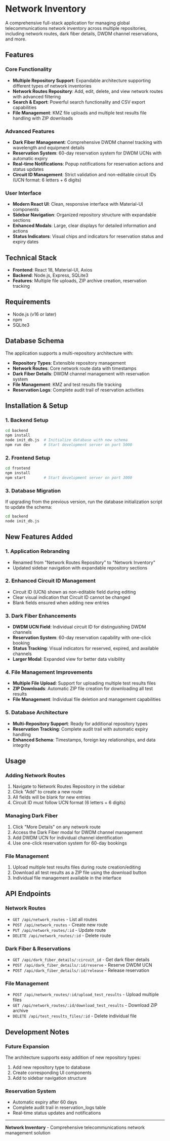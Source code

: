 # Network Inventory

A comprehensive full-stack application for managing global telecommunications network inventory across multiple repositories, including network routes, dark fiber details, DWDM channel reservations, and more.

## Features

### Core Functionality
- **Multiple Repository Support**: Expandable architecture supporting different types of network inventories
- **Network Routes Repository**: Add, edit, delete, and view network routes with advanced filtering
- **Search & Export**: Powerful search functionality and CSV export capabilities
- **File Management**: KMZ file uploads and multiple test results file handling with ZIP downloads

### Advanced Features
- **Dark Fiber Management**: Comprehensive DWDM channel tracking with wavelength and equipment details
- **Reservation System**: 60-day reservation system for DWDM UCNs with automatic expiry
- **Real-time Notifications**: Popup notifications for reservation actions and status updates
- **Circuit ID Management**: Strict validation and non-editable circuit IDs (UCN format: 6 letters + 6 digits)

### User Interface
- **Modern React UI**: Clean, responsive interface with Material-UI components
- **Sidebar Navigation**: Organized repository structure with expandable sections
- **Enhanced Modals**: Large, clear displays for detailed information and actions
- **Status Indicators**: Visual chips and indicators for reservation status and expiry dates

## Technical Stack
- **Frontend**: React 18, Material-UI, Axios
- **Backend**: Node.js, Express, SQLite3
- **Features**: Multiple file uploads, ZIP archive creation, reservation tracking

## Requirements
- Node.js (v16 or later)
- npm
- SQLite3

## Database Schema
The application supports a multi-repository architecture with:
- **Repository Types**: Extensible repository management
- **Network Routes**: Core network route data with timestamps
- **Dark Fiber Details**: DWDM channel management with reservation system
- **File Management**: KMZ and test results file tracking
- **Reservation Logs**: Complete audit trail of reservation activities

## Installation & Setup

### 1. Backend Setup
```bash
cd backend
npm install
node init_db.js  # Initialize database with new schema
npm run dev      # Start development server on port 5000
```

### 2. Frontend Setup
```bash
cd frontend
npm install
npm start        # Start development server on port 3000
```

### 3. Database Migration
If upgrading from the previous version, run the database initialization script to update the schema:
```bash
cd backend
node init_db.js
```

## New Features Added

### 1. Application Rebranding
- Renamed from "Network Routes Repository" to "Network Inventory"
- Updated sidebar navigation with expandable repository sections

### 2. Enhanced Circuit ID Management
- Circuit ID (UCN) shown as non-editable field during editing
- Clear visual indication that Circuit ID cannot be changed
- Blank fields ensured when adding new entries

### 3. Dark Fiber Enhancements
- **DWDM UCN Field**: Individual circuit ID for distinguishing DWDM channels
- **Reservation System**: 60-day reservation capability with one-click booking
- **Status Tracking**: Visual indicators for reserved, expired, and available channels
- **Larger Modal**: Expanded view for better data visibility

### 4. File Management Improvements
- **Multiple File Upload**: Support for uploading multiple test results files
- **ZIP Downloads**: Automatic ZIP file creation for downloading all test results
- **File Management**: Individual file deletion and management capabilities

### 5. Database Architecture
- **Multi-Repository Support**: Ready for additional repository types
- **Reservation Tracking**: Complete audit trail with automatic expiry handling
- **Enhanced Schema**: Timestamps, foreign key relationships, and data integrity

## Usage

### Adding Network Routes
1. Navigate to Network Routes Repository in the sidebar
2. Click "Add" to create a new route
3. All fields will be blank for new entries
4. Circuit ID must follow UCN format (6 letters + 6 digits)

### Managing Dark Fiber
1. Click "More Details" on any network route
2. Access the Dark Fiber modal for DWDM channel management
3. Add DWDM UCN for individual channel identification
4. Use one-click reservation system for 60-day bookings

### File Management
1. Upload multiple test results files during route creation/editing
2. Download all test results as a ZIP file using the download button
3. Individual file management available in the interface

## API Endpoints

### Network Routes
- `GET /api/network_routes` - List all routes
- `POST /api/network_routes` - Create new route
- `PUT /api/network_routes/:id` - Update route
- `DELETE /api/network_routes/:id` - Delete route

### Dark Fiber & Reservations
- `GET /api/dark_fiber_details/:circuit_id` - Get dark fiber details
- `POST /api/dark_fiber_details/:id/reserve` - Reserve DWDM UCN
- `POST /api/dark_fiber_details/:id/release` - Release reservation

### File Management
- `POST /api/network_routes/:id/upload_test_results` - Upload multiple files
- `GET /api/network_routes/:id/download_test_results` - Download ZIP archive
- `DELETE /api/test_results_files/:id` - Delete individual file

## Development Notes

### Future Expansion
The architecture supports easy addition of new repository types:
1. Add new repository type to database
2. Create corresponding UI components
3. Add to sidebar navigation structure

### Reservation System
- Automatic expiry after 60 days
- Complete audit trail in reservation_logs table
- Real-time status updates and notifications

---

**Network Inventory** - Comprehensive telecommunications network management solution 